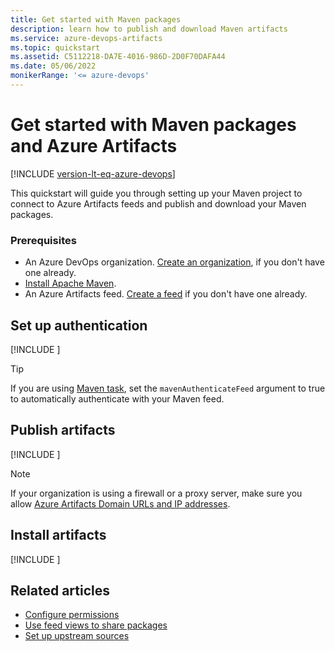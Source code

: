 ```yaml
---
title: Get started with Maven packages
description: learn how to publish and download Maven artifacts
ms.service: azure-devops-artifacts
ms.topic: quickstart
ms.assetid: C5112218-DA7E-4016-986D-2D0F70DAFA44
ms.date: 05/06/2022
monikerRange: '<= azure-devops'
---
```


# Get started with Maven packages and Azure Artifacts

[!INCLUDE [version-lt-eq-azure-devops](../includes/version-lt-eq-azure-devops.md)]

This quickstart will guide you through setting up your Maven project to connect to Azure Artifacts feeds and publish and download your Maven packages.

### Prerequisites

- An Azure DevOps organization. [Create an organization](../organizations/accounts/create-organization.md), if you don't have one already.
- [Install Apache Maven](https://maven.apache.org/download.cgi).
- An Azure Artifacts feed. [Create a feed](./concepts/feeds.md#create-public-feeds.) if you don't have one already.

## Set up authentication

[!INCLUDE [](includes/maven/pom-and-settings.md)]

> [!TIP]
> If you are using [Maven task](/azure/devops/pipelines/tasks/reference/maven-v3), set the `mavenAuthenticateFeed` argument to true to automatically authenticate with your Maven feed.

## Publish artifacts

[!INCLUDE [](includes/maven/publish.md)]

> [!NOTE]
> If your organization is using a firewall or a proxy server, make sure you allow [Azure Artifacts Domain URLs and IP addresses](../organizations/security/allow-list-ip-url.md#azure-artifacts). 

## Install artifacts

[!INCLUDE [](includes/maven/install.md)]

## Related articles

- [Configure permissions](./feeds/feed-permissions.md)
- [Use feed views to share packages](./feeds/views.md)
- [Set up upstream sources](./how-to/set-up-upstream-sources.md)
